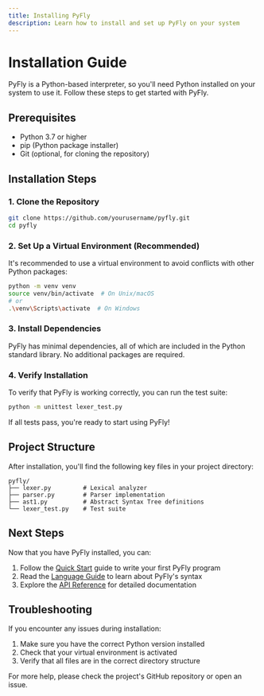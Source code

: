 ```yaml
---
title: Installing PyFly
description: Learn how to install and set up PyFly on your system
---
```


# Installation Guide

PyFly is a Python-based interpreter, so you'll need Python installed on your system to use it. Follow these steps to get started with PyFly.

## Prerequisites

- Python 3.7 or higher
- pip (Python package installer)
- Git (optional, for cloning the repository)

## Installation Steps

### 1. Clone the Repository

```bash
git clone https://github.com/yourusername/pyfly.git
cd pyfly
```

### 2. Set Up a Virtual Environment (Recommended)

It's recommended to use a virtual environment to avoid conflicts with other Python packages:

```bash
python -m venv venv
source venv/bin/activate  # On Unix/macOS
# or
.\venv\Scripts\activate  # On Windows
```

### 3. Install Dependencies

PyFly has minimal dependencies, all of which are included in the Python standard library. No additional packages are required.

### 4. Verify Installation

To verify that PyFly is working correctly, you can run the test suite:

```bash
python -m unittest lexer_test.py
```

If all tests pass, you're ready to start using PyFly!

## Project Structure

After installation, you'll find the following key files in your project directory:

```
pyfly/
├── lexer.py         # Lexical analyzer
├── parser.py        # Parser implementation
├── ast1.py          # Abstract Syntax Tree definitions
└── lexer_test.py    # Test suite
```

## Next Steps

Now that you have PyFly installed, you can:

1. Follow the [Quick Start](/getting-started/quick-start/) guide to write your first PyFly program
2. Read the [Language Guide](/language-guide/syntax-overview/) to learn about PyFly's syntax
3. Explore the [API Reference](/api-reference/lexer/) for detailed documentation

## Troubleshooting

If you encounter any issues during installation:

1. Make sure you have the correct Python version installed
2. Check that your virtual environment is activated
3. Verify that all files are in the correct directory structure

For more help, please check the project's GitHub repository or open an issue. 